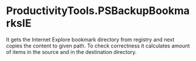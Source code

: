 # ProductivityTools.PSBackupBookmarksIE
It gets the Internet Explore bookmark directory from registry and next copies the content to given path. To check correctness it calculates amount of items in the source and in the destination directory.
